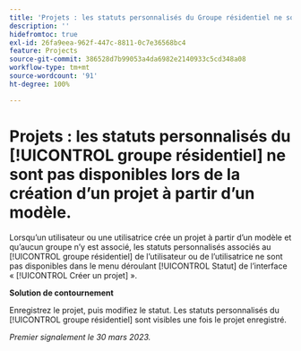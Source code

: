 ```yaml
---
title: 'Projets : les statuts personnalisés du Groupe résidentiel ne sont pas disponibles lors de la création d’un projet à partir d’un modèle'
description: ''
hidefromtoc: true
exl-id: 26fa9eea-962f-447c-8811-0c7e36568bc4
feature: Projects
source-git-commit: 386528d7b99053a4da6982e2140933c5cd348a08
workflow-type: tm+mt
source-wordcount: '91'
ht-degree: 100%

---
```


# Projets : les statuts personnalisés du [!UICONTROL groupe résidentiel] ne sont pas disponibles lors de la création d’un projet à partir d’un modèle.

Lorsqu’un utilisateur ou une utilisatrice crée un projet à partir d’un modèle et qu’aucun groupe n’y est associé, les statuts personnalisés associés au [!UICONTROL groupe résidentiel] de l’utilisateur ou de l’utilisatrice ne sont pas disponibles dans le menu déroulant [!UICONTROL Statut] de l’interface « [!UICONTROL Créer un projet] ».

**Solution de contournement**

Enregistrez le projet, puis modifiez le statut. Les statuts personnalisés du [!UICONTROL groupe résidentiel] sont visibles une fois le projet enregistré.

_Premier signalement le 30 mars 2023._
